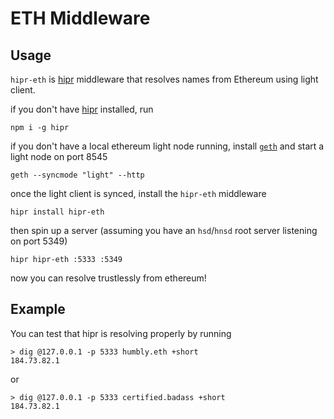 # ETH Middleware

## Usage

`hipr-eth` is [hipr](https://github.com/lukeburns/hipr) middleware that resolves names from Ethereum using light client.

if you don't have [hipr](https://github.com/lukeburns/hipr) installed, run
```
npm i -g hipr
```

if you don't have a local ethereum light node running, install [`geth`](https://ethereum.org/en/developers/tutorials/run-light-node-geth/) and start a light node on port 8545
```
geth --syncmode "light" --http
```

once the light client is synced, install the `hipr-eth` middleware
```
hipr install hipr-eth
```
then spin up a server (assuming you have an `hsd`/`hnsd` root server listening on port 5349)
```
hipr hipr-eth :5333 :5349
```

now you can resolve trustlessly from ethereum!

## Example

You can test that hipr is resolving properly by running
```
> dig @127.0.0.1 -p 5333 humbly.eth +short
184.73.82.1
```
or
```
> dig @127.0.0.1 -p 5333 certified.badass +short
184.73.82.1
```